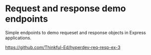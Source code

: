 Request and response demo endpoints
===================================

Simple endpoints to demo requeset and response objects
in Express applications.

https://github.com/Thinkful-Ed/hyperdev-req-resp-ex-3